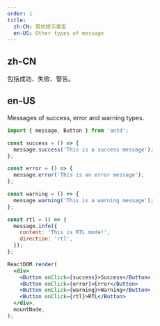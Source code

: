 ```yaml
---
order: 1
title:
  zh-CN: 其他提示类型
  en-US: Other types of message
---
```


## zh-CN

包括成功、失败、警告。

## en-US

Messages of success, error and warning types.

```jsx
import { message, Button } from 'antd';

const success = () => {
  message.success('This is a success message');
};

const error = () => {
  message.error('This is an error message');
};

const warning = () => {
  message.warning('This is a warning message');
};

const rtl = () => {
  message.info({
    content: 'This is RTL mode!',
    direction: 'rtl',
  });
};

ReactDOM.render(
  <div>
    <Button onClick={success}>Success</Button>
    <Button onClick={error}>Error</Button>
    <Button onClick={warning}>Warning</Button>
    <Button onClick={rtl}>RTL</Button>
  </div>,
  mountNode,
);
```

<style>
#components-message-demo-other .ant-btn {
  margin-right: 8px;
}
</style>
